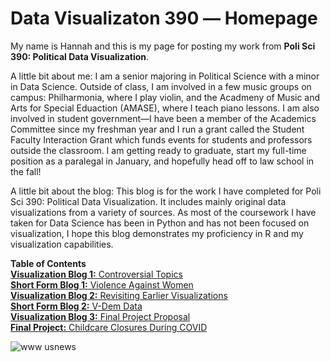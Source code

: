 # Data Visualizaton 390 –– Homepage

My name is Hannah and this is my page for posting my work from **Poli Sci 390: Political Data Visualization**.

A little bit about me:
I am a senior majoring in Political Science with a minor in Data Science. Outside of class, I am involved in a few music groups on campus: Philharmonia, where I play violin, and the Acadmeny of Music and Arts for Special Eduaction (AMASE), where I teach piano lessons. I am also involved in student government––I have been a member of the Academics Committee since my freshman year and I run a grant called the Student Faculty Interaction Grant which funds events for students and professors outside the classroom. I am getting ready to graduate, start my full-time position as a paralegal in January, and hopefully head off to law school in the fall!

A little bit about the blog:
This blog is for the work I have completed for Poli Sci 390: Political Data Visualization. It includes mainly original data visualizations from a variety of sources. As most of the coursework I have taken for Data Science has been in Python and has not been focused on visualization, I hope this blog demonstrates my proficiency in R and my visualization capabilities.

**Table of Contents** <br>
[**Visualization Blog 1:** Controversial Topics](VB1.md) <br>
[**Short Form Blog 1:** Violence Against Women](SFB1.md) <br>
[**Visualization Blog 2:** Revisiting Earlier Visualizations](VB2.md) <br>
[**Short Form Blog 2:** V-Dem Data](SFB2.md) <br>
[**Visualization Blog 3:** Final Project Proposal](Final_Proj_Proposal.md) <br>
[**Final Project:** Childcare Closures During COVID](Final_Project.md.md)

![www usnews](https://user-images.githubusercontent.com/114178058/191808066-c051f8ec-141f-4f70-a62d-d611dde52d69.jpg)
